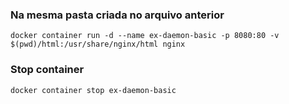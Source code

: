 ### Na mesma pasta criada no arquivo anterior 
```docker container run -d --name ex-daemon-basic -p 8080:80 -v $(pwd)/html:/usr/share/nginx/html nginx```

### Stop container 
```docker container stop ex-daemon-basic```

